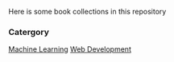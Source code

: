Here is some book collections in this repository

### Catergory
[Machine Learning](./Machine_Learning)
[Web Development](./Web_Development)
